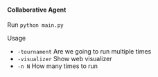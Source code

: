 #### Collaborative Agent

Run `python main.py`

Usage
* `-tournament` Are we going to run multiple times
* `-visualizer` Show web visualizer
* `-n N` How many times to run
